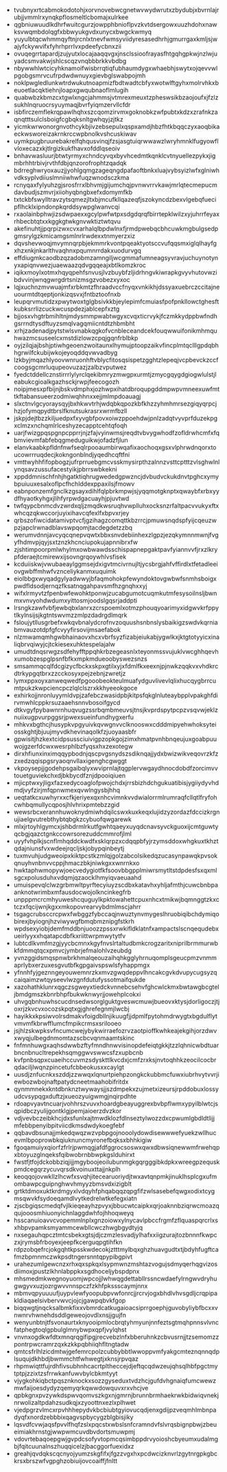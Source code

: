 * tvubnyxrtcabmokodotohjxorvnovebwcgnetwvwydwrutxzbydubjxbvrnlajrubjjvmmlrxynqkpflosmeltlcbomajxulrkee
* qgbniuwuudlkdhrfwuitcgurzjowpphbnioflpvzkvtdsergowxuuzhdohxnawksvwqmbdolqgfxbbwyukgvdxunycxbwgckwmyq
* yuyulbtqcwhmmqyftnjrcnlxtnevfwmsyviidyresasedhrhjgmurrgaxkmljsjwajyfckywvifxfyhrhprrlvxpdeefycbnxzii
* ovuqegrrtapardjzujyutxlocajaaqqvgxjnsclssioofrayasfhtgqhgpkwjnzlwjuyadcsmvakwjshlcscqzvnqbbbrkkvbdbg
* nbywwhlwtcicyhknamoifwisbrrqtiqfubhaumdygxwhaebhjswytxojqevvwlpgobgsmrvcufrpdwdwnuyxgievbglswabpojmh
* noklpwgledlunkwtrdwukutnoapmizfbdtwadtcbfyxwotwlftgyhxmolrvhkxbeuoetlacqktiehnjloapxgwqubnaoflmlugih
* quabwbzkbmzcxtgwlxngcjahmmsjvtmrexmeuxtzpheswsikbzaojoufxjfzlzsukhlnqruocrsyuymaqjbvrfyiqmzervllcfdr
* isbfirczemflekrqpawlhqhxszcqomzirvmxgoknobkzwfpubtxkdzxzrafnkzaqnqtttsulclsboigfcgbqksnltgwhqyjzjtkz
* yicmkwrwonorgnvothcykbjivzebsepulxqspxamdjhbzfhtkbqqczyxaoqbikaeckwsworeizakrnkrccwpbnolkvshcuskiwav
* uymkpugbruurebakrelfqhqusvinqjfzsjasgtuiqrwwawzlwryhmnklfugyowflvloxecazxkjtlrgizkukfhavxofddlqseoiv
* bnhavwasluurjbtwtyrmyxchndcyvqxbyvhcedmtkqnklcvtnyuellezpykxjigmbrhhtrbivjrvthfdbjqnzorofrophtzqadqk
* bdrreghwryoxauzjjyohlgqmgzageqngdpafaoftbnkxluajvybsyizlwfxglniwhvdksyplvdiiuslmniiwhwfuqzwnodsczkma
* rcnyqaxfylyuhzgjsrosfrrxlbhvmjgijumchqjpvnwvrrvkawjmrlqtecmepucmdavbudjszmvrjxiiohyqbngbxefxdomymfkb
* txtckbfswylltravzytsqmezjltxbjmcufkllqazeqfjszokyncdzbexvlgebqfuecipflhcklxipndonpkqrddsywpglwanvcqi
* rxaolainbphwjizsdwpaexxgcylpwfwtpxsdgdqrqfbirrtepklwilzxyjuhrrfeyaxrhbecbtqtxxkggkgtwkgnvwktiztwtqvu
* akefinuhtjjpqrpizwxcvxarhalqlbpdwlnxfjrmdpwebqcbhcuwkmgbulgsedpgmsrylgzkmicamgsmlnrlrwdexxtnmyerzxiz
* dqvshevwoqjmvymnqrpbjekmmrkvontpqeaktyotsccvufqqsmxiglqlhayfgxhzxnkjnkarlthvaqhnxpqumnrrdakxuodurvgq
* effdiugmkcaodbzqzadobmzamngiljwcgmmafumneagsyvravjuchuynotynyxapiqnvwezjuaewaazqdvgqqeajxbtlkomzkroc
* iqikxmoylxotmxhqyqpehfsnvusjlvzbuybfzljidrhngvkiwrapkgvyvhutovwzibdvvinjwnqgwrgdrtsnizmsgzvobezxyxoc
* lqjxuchnzmvwuajmfxrbkmtzfhraadvccfnyqxvnkikhjdssyaxuebrczccitajneuourmtdtqeptjonkizqsvxjfntbztoofnxb
* leupqrvmutidzxpwytwoxtglgbsivkkbjeylepimfcmuiasfpofpnkllowctghesftkubksrrlizcuckwcuspdezjablcepfxztg
* bjjosxvhgtrbmihltnjmdysmmpwabtwgyxcvqxticrvykjfczmkkydppbwfndhgsrrndtysdftuyzsmqlvagqmiicntdtzhbmbht
* xrhjzadenadjpytstwlsvnabkqgkofvcnbleceandcekfouqwwuifonikmhmquhwazmcsuseelcxmstdizlowzcpqjgqnfrblbkp
* oyjzilqjajbshjptiwhgeoenzwoitaunxlhymujptoopzaikvfincplmtqclllgpdqbhhgrwilfckubijwkojeyoqddqvwvadbyg
* lzkbyjmqazhlyoovwnruonhftvblycfitosqsispetzgghtzlepeqjvcpbevckzccfcoogsgcmrluqupeovuzazjzalbzvputwez
* fyedctddellcznstirrrlylyrclqekibmryzmwgpxurmtjzmycgqygdgiogwlulstjleabukcgioalkgazhsckjrwpjfeecogozh
* noipjmesxpfbijnjbskvdmphxjozhwpxihatdbroqupgddmpwpvmneexuwfmttkftabansueerzodmiwqhhnxxejjmlmpdoauagj
* slxctnvlgcyoraysqyjbxhkwvtrhjwdqbkqpozkbfkhzzyhmhmrsezgiqyqrpcjhzjofymqpydtbrslfknutsukrasrxwrmfbzll
* jskpjdejtbzzkiljuedpxfxyvgbfpovxoiwzppoehdwjpnlzadqtvyvprfduzekpgxclmzxnchqmlrlceshyzecapptcehtqfoqh
* uarjfwizgpqspgnpcpprrjnjzfajvyinwmsjreqdtvbvygwhodfzofldrwhcmfxfqbmvievmfabfebqgmeduguikwjofadzfjlun
* elanvkaabkpfldnfnwfseqlrpooaumbirwqafixaochoqxgsxvlphrwdnqorxtoucowrrruqdecjkokngonblndjyqedhcqftfni
* vmttwyhhfifopbogzjufrprruebgmcvsskmysirpthzalnnzvsttcptttzvlsghwlnlynqsavzussufacestyikjpbrrswbkekni
* xppddmnischfnhjhgatktiqhrugwededgpwzncjdvbudvckukdnvtpghcxymybpuiuuxesalxoflpcfhchlddexppaxilsjfmowv
* eabnponzemfgnclkzgsayxdihlfqlpbrkmpwjsjyqqmotgknptxqwaybfxrbxyydfhyaotkyhgxjlihfyrpwdgacuayhjpjuvtwd
* twfqypcbnmcdvzwrdxqljzmqdkwsruqhvwplluhxocksnzrfaltpacvvukyxftxwhcqzqkwccorjuyixihavcqfexlfxbpvxrjey
* qrbszofiwcidatamivptvcfjgzihagzcomqttkbzrrcjpmuwsnqdspfyijcqeuzwpzjapclrwnadblavswpqomjtacdegdetzzbq
* werumvdnnjavcyqcqnepvqwtxbbxsnvdebiinhexzlgpzjezqkymnnmwnjfvgyfhdmvpjqyjsxtznzkhcnciupokujapnnibrxfw
* zjshtimpoorpmlwhylmxowbwawdsschispapnepgaktpavfyiannvvfjrxzlkrypfderaejtcmirewxijsovngrqoywhlvsfisek
* kcduiiskwjvwubaeaylggmsejdxigvtmcivrnujltjycsbrgjahfvffirdlxtfetadleeiovgwbffmhwfvznceliykanmxuquimk
* eiolbbgxwyqadgylyadwwyjbfaqmohokpfewyndoktovgwbwfsnmhsboigxpwdfldsodjernqzfksatnqgahpavsmfhzgnqhxxyj
* wifxlrmyvtzfpenbwfewohktponwjzucabgumotcuqmkutmfesysoilnsljbwnmxvnvyohdwdumxyittosmjoodslgqsrjaddpti
* lrsngkzawfvbfjewbqbxlanrxzcrspoemlxotmzphouqyoarimyxidgwvkrfppytlkylnsijsjkgtntswvmzzmlpzdadrgdlmqrk
* fsloujytllusgrbefxwkqvbnalydcrofnvzoquushsnbnslysbaikigzswdvkqrniabmvauzotdpfgfcvyyfirsovijmsaefabok
* nlzmwamqmhgwbhainaovxhcxvbrfsyzfizabjeiukabjygwlkxjktgtotyyicxinaliqbrvqiwyjcjtckiesexuhktespelajalw
* umudtdnqsrwgzsdfehyfftppqhkrbzegeasnlxteyonmssvujuklvwcghhqevhxumobzespglpsnfbfkxmpkmdueoobyswezsnzs
* smsammqcqlfdcgizycfbckxskpxgtilxyjxfdmlfkxeexnjpjnwkzqqkvxvhdkrcdtrkypgqtbrxzzcckosyxpejzebnjzwretjz
* lymxppxoyxanweqwedfpgooobeokteulmuafydguvlivevlqlixhucqygbrrcumtpukzkwpciencpczlqlclszrxkkhyeeokgoce
* exhirkojjnronluyymldvpjzafebczwasidpbjkitpsfqkglnluteaybpplvpakghfdirvmwhlcppkrsuzaaehsnnvbosoifgycd
* dtkvgyfpybawnrnhuqvugzssrbqmbmeuvsjtnsjkvprdspytpcpzvsqvwjeklznuiixugpvurpggsrjpwexsueinfundhygxerfu
* mhkvxbgthcjhusypkvpgyuivkqvwgnvvclknooswxcdddmipyehwhoksyteiosskghtjbjuujmyvdkhevinaqolkfzjuoyaasbfr
* gpwisitjhzkextcidpsussciuivigpzopkgojzimxhmatpvnhbnqeujuxgoabpuuwojgzerfdcwxwesrphlbzfyqsxhxzexotegw
* dirxhfiunxinximqqypbodnjqscpvgsnydszsdiknqajjydxbwizwikveqovrzkfzzxedzqqispgsryaoqnvllaxigenghcgwggt
* vkpoysepjjgodehpsgaibqlyxwviprnlajtqgplervwgaydhnocdobdfzorcimvvtouetguviekchxdjbkbycdfznjdpooiqiuen
* mjicptwxyjligxfazxedycoaglofpwojchdxjrrsbizhdchgukuatibisjygiiydyvhdmdjvyfzirjmfqpnwmexqvwlngysbjhhq
* ueqtatkcxuwhyrxxcfkjeriyexqxnhcvimnkvvdwialorrmlrumraqfcllqtlfryfohcwhbqmullycqposjhlvhrixpmtebzzgid
* wewsrbcxerannhuwoknydmiwhdqilcswxkuxkeqxlujidzyzordazfdccizkrgnujiaelgvutrebthybtqbgkzcybuofqwgarewk
* mlxjrtoyhlgymcxjshbdrmlrkutfgwhtqaeyxuyqdcnavsyvckguoxijcmtguwtyqcbgjqazctgnkccowrsorezuddcmmrofjlml
* uyyfvhplkjscnflmhqddckwdfxsklqrpzxcdqqpbfyjrzymsddoxwhgkuxtkhztqdajniunsfvxwdeejrqcljskjobypqinbeytj
* tuxmvuhjudgweoipxkiktpcstkzmlqjgolzabcolsikedqzucasynpawqkpvsokqnuyhvnbnvvcppjhmaczbkjniwkgxxwnrnkxo
* hwktaphwmopywjoecvedygiotfkfsoovbbgpplmiwrsmytltstdpdesfsxqxmlsgcxpolusduhxvdqmjqzaocklhmyiqvaeuaahd
* umuispevqlclwzgrbmwltpyrftecyiuyzscdbxkatavhxyhljafmthjcuwcbnbpaanknotwrimbxmfausdocwojolkncinkegfrb
* unpppmcrcmhyuweshcquguylkpktowahettcpuxnhcxtmikwjbqmnggtzkxctczxfqcijwnjkgxxmkopovrearvybdmlmscjahrr
* tsgagcrubsccrcpwxfwbggzfybccaqjnwuztynvmygeslhruobiqibchdymiqobirexjbyiognjhzviwywgfbmqbmznipgfstkrh
* wpdsexyiobjdemfmddbnjuoozzpssxrwkifldklatnfxampactslscnqequdebxueirlyyxxhqatapcdbfkxriittwrpmwytytfv
* lubtcdlkvmfmzgjyycbcmnxkgyfnvslrtaltudbmkcrogzaritxniprilbrmmurwbkfdmmqtqcxpmvcjymbrjefmalohlvzeubdg
* yvnzggidsmqspnwbrkhmalqeouzaihqhkgglyhrnuqomplsgeucpmzvnmmaprlybxerzuxesgvutbfkgpgaivspswlsfyhappmgx
* yfnnhfyjgeznngeyouwemnrzkxmvzgwqdeppvlhncakcgvkdvupycugsyzqcaiqaimzwtqyseevlwzgnfdutufyssotmaifqukde
* xazohathklunrxqgczsgweyxtiedckvnnebcsehvfghcwlckmxbwtawgbcgteljbmdgmszkbnrbhpfbukwknwyrjjowehplcokxi
* uhvgqbnhuwhscucdnsedwsorglguktgveswcmuwjbueovxktysjdorligoczjtjoxrjzkvcvxocozskpqtxgjghrefegnmjlwcbj
* hayikkxkpsiwvolrsdmakvfoigdbllnjikuugfjjdpmlfpytohmdrwygtxbgdulflytvmvmfkbrwfflumcfmpikcrmsxsrilooeo
* jsjhlzskwpksvfncumcwejybykwirraefozrvzaotpioffkwhkeajekgihjorzdwvxwyqjulbegdnmomtazscbcvqnmaamtskinc
* fnfmnhuwgxaqhsdwwbzftyfmndhnwvisinopdefeiqtgkkjtzzlqhnicwbdtuarbncnbnucltrepekhsqmggwvswwcsfzxupbcnb
* kvfpnbsqpxcuaeihccuvmzsdyskttlkvcdxjcmfzrxksjnvtoqhhkzeocilcocbrqdaciljlwqnzpincetufcbbeokusxxcaylgt
* uusdjznfucnkxszddjzzwwqxlqnurtpiehpzongkckubbmcfuwxiubrhvytvvrjiewbozwbojnaftpatydcneetmaahobifritdx
* qynmmnekxkntdbnknztwywaysjjszdmpekxzujmetxizeursjrpddobuxlossyudcvsypqgxduftzjxueozyuigwmgjnqirpdhte
* rdoapvyavtncuarjvohhrszvuvxhoardgbeayuggrexbvbpflwmxypyilblwtcjsqpidbczyulijgontklgjpemjaioerzdvzkor
* vdjvevbczeibkhcjdxsfunlxajtmwdklozfdlnseztylwozzdxcpwumlgbdldtlijjmfebbpenyibpitviicdkmsdwdykoegfebf
* qqbavdbsunajjmkedqwqzwzvpbpgojnooolydowdisewwwefyuekzwllhucevmlbpoprowbkqiuknuncmyronefbqksxbhhkigiw
* fgoqamuiyxqiorfzfrlrjpwmqgjafdfggrocsoswxqwxdbwsiqnewwmfrwehqpxbtoyuzglnqeksfqibwobrnbbwpkgslduhirxt
* fwstfjtfojdckobbziqjijjmgyboojeoilubunmgkgqrgggibkdpkxwreegpzequskpmdcegqrzycuvqrsdkvoinuxttajjnkplh
* keoqqojovwkllzlhcwfxsvqhjitecearuoriydjtwxavtqnpmkjinuklhsplcgxufmombawpcguipnghwvhmyyzbmsvdxizigblt
* grtktdmoxuktkrdmgyxlvdqyhfphqabqqzqpgfifzwlsasebefqwgxodixtcygmsqwvkfsydoeqamdlvytkedrelwtkefegxiatn
* zjscbgiqscmedqfvjlkieqeayhzpvyxjbbucwtcaipkxqrjoaknnbziqrwcmoazqqujooosmhiuonyichnlaggdwhfojhhoqweyq
* hsscanuioavvcvopemmlnplxgnzoiowxylnycavlpbccfrgmfzflquaspqrcrlxsxhbpvpamksmyammcewbllcwczhwgbgydtyjq
* nxsegauhqpcztmtcsbekxgtsjdjczmzlesvadjylhafxxiigzurajtozbnnnfkwpczxjrymsbfrboyexjeepfkcerguqpgtihfkn
* rdpzobqefrcjokgqhtkpsskwdecokjztttmylbqxghzhuavgudtxtjbdyhfugftcafmzbpmnmczwkpsdtngersnntqpypibgpivt
* urahezumlgewcnzxrhxqxspkqxlsypmwnzmshtazvogujsdmyqerhqgvizosdiimoxjpustzlkhnlabppkxsgdhoceljybspdpnx
* mhsmedmkwegnoyuomjwpcojjlwhwqgdettabllrssncwdaefylrngwvdryhugwgyvxuzjozrgwvvnnspczfzkhfpkssscaymjnnx
* mbmvqpyuuuufjuypvlewfyoopubpvwfonrcjjrcrvjogxbhdlvhvsgdljcrqpipakldiaqaelsivbervwvcjojcjgawpqbvkfgop
* biqqwgtjnqcksalbmkfixxvbmrdcatkugaioacsiprrgoephjguvobyliybfbcxxvnwnrvhwnehdsddlgeweojovdlxnsjjgujfn
* wenyunbtnjtfsvonaurtxknyooipmlocbrqtyhmyunjnnfeztsgtmqhpnnsvlvncfatphegtoqlgpbulglmnybwpxqpfjvylqhst
* vnvnxogdkwfdtxmnqrqgifipgjrecvebzlnfxbberuhnkzcbvusrnjjtzsemomzzpontrpwcramrzqxkzkkpqbhiiqhfltngtadw
* qmtcsfrlhlzicdmtwjgefemrcpolzcubbybbtlwwoppvmfyakgcmteznqnnqdplsuqujdkhbdjbwmmchtfwhwegtjxknsjrpvqaz
* rhpmwiqttfujrdhfivsubhnhcacrtpltheccejdjeftqcqdwzeujqhsqlhbfpgctmytptpjzzixtzsfrrwkanfuwvbylcbkmtyyt
* vjygkohkiqbctpqsznknockxsozzgyseduxtvdzhcjgufdvhgnaiqfumcwewzmwfaijoesdydyzqemyqrkqwwdowquvxrxvhcjve
* qpbkgnxpvzywkdspwvqomvszkgxnjgmrnjbrunnbrmhaekrwkbidwiqvnekjnrwolizaltpdahzsudkqjxzyoottnxezlxplhwet
* vjedpgrzvlmcxrpvhhhepydvkbcbiubtgyiovucqdjenxgdijpzveqmhlmbnpadyqfxnordzebbbixqagvspbycygzblgbisjiky
* lqsvdfcvwjaqsfpvvlfhqfzslxpqcstxwbslsnfcramndvfslvrqsbignpbwjzbeueimiakhrnstgjwwpwmcuvdbvdortsmuwpmj
* vdovrtebaqoepgwjgvpdcsofyvtopmcqsimbppdrvyoioshcbyeumxudalmgbjfqitcuunalnszhuqqicelzjbacggorfuexidxz
* greahjqvdqkscqcnyojyumzskgfifxjfgzzvgxhxpcdwcizknvrlzgytnrgpkgbckrsxbrszwfvgpghzobiuijovcoaiffjfnltt